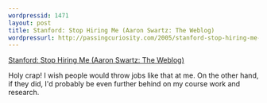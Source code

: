 ```yaml
---
wordpressid: 1471
layout: post
title: Stanford: Stop Hiring Me (Aaron Swartz: The Weblog)
wordpressurl: http://passingcuriosity.com/2005/stanford-stop-hiring-me-aaron-swartz-the-weblog/
---
```


<a href="http://www.aaronsw.com/weblog/001649">Stanford: Stop Hiring Me (Aaron Swartz: The Weblog)</a>

Holy crap! I wish people would throw jobs like that at me. On the other hand,
if they did, I'd probably be even further behind on my course work and
research.
